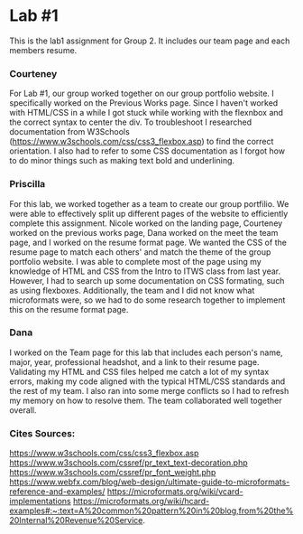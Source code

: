 # Lab #1

This is the lab1 assignment for Group 2. It includes our team page and each members resume.

### Courteney

For Lab #1, our group worked together on our group portfolio website. I specifically worked on the Previous Works page. Since I haven't worked with HTML/CSS in a while I got stuck while working with the flexnbox and the correct syntax to center the div. To troubleshoot I researched documentation from W3Schools (https://www.w3schools.com/css/css3_flexbox.asp) to find the correct orientation. I also had to refer to some CSS documentation as I forgot how to do minor things such as making text bold and underlining.

### Priscilla

For this lab, we worked together as a team to create our group portfilio. We were able to effectively split up different pages of the website to efficiently complete this assignment. Nicole worked on the landing page, Courteney worked on the previous works page, Dana worked on the meet the team page, and I worked on the resume format page. We wanted the CSS of the resume page to match each others' and match the theme of the group portfolio website. I was able to complete most of the page using my knowledge of HTML and CSS from the Intro to ITWS class from last year. However, I had to search up some documentation on CSS formating, such as using flexboxes. Additionally, the team and I did not know what microformats were, so we had to do some research together to implement this on the resume format page. 

### Dana

I worked on the Team page for this lab that includes each person's name, major, year, professional headshot, and a link to their resume page. Validating my HTML and CSS files 
helped me catch a lot of my syntax errors, making my code aligned with the typical HTML/CSS standards and the rest of my team. I also ran into some merge conflicts so I had to
refresh my memory on how to resolve them. The team collaborated well together overall.

### Cites Sources:
https://www.w3schools.com/css/css3_flexbox.asp
https://www.w3schools.com/cssref/pr_text_text-decoration.php
https://www.w3schools.com/cssref/pr_font_weight.php
https://www.webfx.com/blog/web-design/ultimate-guide-to-microformats-reference-and-examples/
https://microformats.org/wiki/vcard-implementations
https://microformats.org/wiki/hcard-examples#:~:text=A%20common%20pattern%20in%20blog,from%20the%20Internal%20Revenue%20Service.